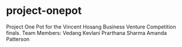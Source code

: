 # project-onepot
Project One Pot for the Vincent Hosang Business Venture Competition finals.
Team Members:
Vedang Kevlani
Prarthana Sharma
Amanda Patterson
